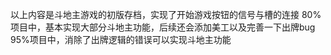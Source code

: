 以上内容是斗地主游戏的初版存档，实现了开始游戏按钮的信号与槽的连接
80%项目中，基本实现大部分斗地主功能，后续还会添加美工以及完善一下出牌bug
95%项目中，消除了出牌逻辑的错误可以实现斗地主功能
